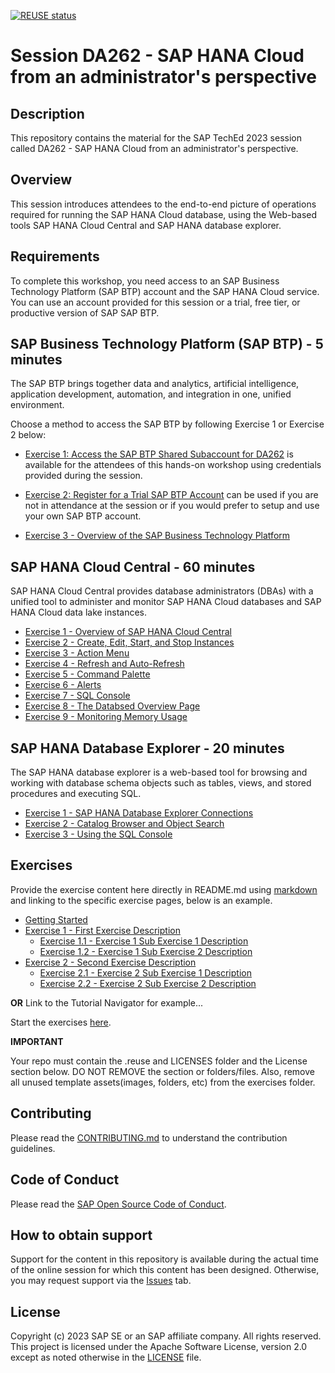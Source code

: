 [![REUSE status](https://api.reuse.software/badge/github.com/SAP-samples/teched2023-DA262)](https://api.reuse.software/info/github.com/SAP-samples/teched2023-DA262)

# Session DA262 - SAP HANA Cloud from an administrator's perspective

## Description

This repository contains the material for the SAP TechEd 2023 session called DA262 - SAP HANA Cloud from an administrator's perspective.  

## Overview

This session introduces attendees to the end-to-end picture of operations required for running the SAP HANA Cloud database, using the Web-based tools SAP HANA Cloud Central and SAP HANA database explorer. 

## Requirements

To complete this workshop, you need access to an SAP Business Technology Platform (SAP BTP) account and the SAP HANA Cloud service. You can use an account provided for this session or a trial, free tier, or productive version of SAP SAP BTP.  

## SAP Business Technology Platform (SAP BTP) - 5 minutes
The SAP BTP brings together data and analytics, artificial intelligence, application development, automation, and integration in one, unified environment.

Choose a method to access the SAP BTP by following Exercise 1 or Exercise 2 below:

- [Exercise 1:  Access the SAP BTP Shared Subaccount for DA262](exercises/sap_btp/ex1) is available for the attendees of this hands-on workshop using credentials provided during the session.

- [Exercise 2:  Register for a Trial SAP BTP Account](exercises/sap_btp/ex2) can be used if you are not in attendance at the session or if you would prefer to setup and use your own SAP BTP account.

- [Exercise 3 - Overview of the SAP Business Technology Platform](exercises/sap_btp/ex3/)

## SAP HANA Cloud Central - 60 minutes

SAP HANA Cloud Central provides database administrators (DBAs) with a unified tool to administer and monitor SAP HANA Cloud databases and SAP HANA Cloud data lake instances.

- [Exercise 1 - Overview of SAP HANA Cloud Central](exercises/hana_cloud_central/ex1-overview/)
- [Exercise 2 - Create, Edit, Start, and Stop Instances](exercises/hana_cloud_central/ex2-Instance/)
- [Exercise 3 - Action Menu](exercises/hana_cloud_central/ex3-ActionsMenu/)
- [Exercise 4 - Refresh and Auto-Refresh](exercises/hana_cloud_central/ex4-refresh/)
- [Exercise 5 - Command Palette](exercises/hana_cloud_central/ex5-CommandPalette/)
- [Exercise 6 - Alerts](exercises/hana_cloud_central/ex6-alerts/)
- [Exercise 7 - SQL Console](exercises/hana_cloud_central/ex7-SQLConsole)
- [Exercise 8 - The Databsed Overview Page](exercises/hana_cloud_central/ex8-dboverview/)
- [Exercise 9 - Monitoring Memory Usage](exercises/hana_cloud_central/ex9-Memory/)


## SAP HANA Database Explorer - 20 minutes
The SAP HANA database explorer is a web-based tool for browsing and working with  database schema objects such as tables, views, and stored procedures and executing SQL.

- [Exercise 1 - SAP HANA Database Explorer Connections](exercises/database_explorer/ex1/)
- [Exercise 2 - Catalog Browser and Object Search](exercises/database_explorer/ex2/)
- [Exercise 3 - Using the SQL Console](exercises/database_explorer/ex3/)

## Exercises

Provide the exercise content here directly in README.md using [markdown](https://guides.github.com/features/mastering-markdown/) and linking to the specific exercise pages, below is an example.

- [Getting Started](exercises/ex0/)
- [Exercise 1 - First Exercise Description](exercises/ex1/)
    - [Exercise 1.1 - Exercise 1 Sub Exercise 1 Description](exercises/ex1#exercise-11-sub-exercise-1-description)
    - [Exercise 1.2 - Exercise 1 Sub Exercise 2 Description](exercises/ex1#exercise-12-sub-exercise-2-description)
- [Exercise 2 - Second Exercise Description](exercises/ex2/)
    - [Exercise 2.1 - Exercise 2 Sub Exercise 1 Description](exercises/ex2#exercise-21-sub-exercise-1-description)
    - [Exercise 2.2 - Exercise 2 Sub Exercise 2 Description](exercises/ex2#exercise-22-sub-exercise-2-description)

  
**OR** Link to the Tutorial Navigator for example...

Start the exercises [here](https://developers.sap.com/tutorials/abap-environment-trial-onboarding.html).

**IMPORTANT**

Your repo must contain the .reuse and LICENSES folder and the License section below. DO NOT REMOVE the section or folders/files. Also, remove all unused template assets(images, folders, etc) from the exercises folder. 

## Contributing
Please read the [CONTRIBUTING.md](./CONTRIBUTING.md) to understand the contribution guidelines.

## Code of Conduct
Please read the [SAP Open Source Code of Conduct](https://github.com/SAP-samples/.github/blob/main/CODE_OF_CONDUCT.md).

## How to obtain support

Support for the content in this repository is available during the actual time of the online session for which this content has been designed. Otherwise, you may request support via the [Issues](../../issues) tab.

## License
Copyright (c) 2023 SAP SE or an SAP affiliate company. All rights reserved. This project is licensed under the Apache Software License, version 2.0 except as noted otherwise in the [LICENSE](LICENSES/Apache-2.0.txt) file.
